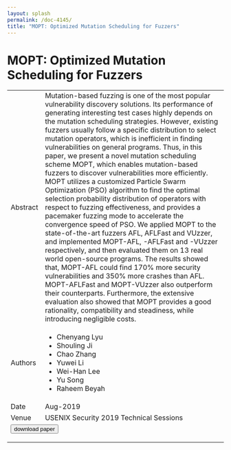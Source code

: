 ```yaml
---
layout: splash
permalink: /doc-4145/
title: "MOPT: Optimized Mutation Scheduling for Fuzzers"
---
```


# MOPT: Optimized Mutation Scheduling for Fuzzers

<table>
    <tbody>
    <tr>
        <td>Abstract</td>
        <td>Mutation-based fuzzing is one of the most popular vulnerability discovery solutions. Its performance of generating interesting test cases highly depends on the mutation scheduling strategies. However, existing fuzzers usually follow a specific distribution to select mutation operators, which is inefficient in finding vulnerabilities on general programs. Thus, in this paper, we present a novel mutation scheduling scheme MOPT, which enables mutation-based fuzzers to discover vulnerabilities more efficiently. MOPT utilizes a customized Particle Swarm Optimization (PSO) algorithm to find the optimal selection probability distribution of operators with respect to fuzzing effectiveness, and provides a pacemaker fuzzing mode to accelerate the convergence speed of PSO. We applied MOPT to the state-of-the-art fuzzers AFL, AFLFast and VUzzer, and implemented MOPT-AFL, -AFLFast and -VUzzer respectively, and then evaluated them on 13 real world open-source programs. The results showed that, MOPT-AFL could find 170% more security vulnerabilities and 350% more crashes than AFL. MOPT-AFLFast and MOPT-VUzzer also outperform their counterparts. Furthermore, the extensive evaluation also showed that MOPT provides a good rationality, compatibility and steadiness, while introducing negligible costs.</td>
    </tr>
    <tr>
        <td>Authors</td>
        <td>
            <ul>
                <li>Chenyang Lyu</li>
                <li>Shouling Ji</li>
                <li>Chao Zhang</li>
                <li>Yuwei Li</li>
                <li>Wei-Han Lee</li>
                <li>Yu Song</li>
                <li>Raheem Beyah</li>
            </ul>
        </td>
    </tr>
    <tr>
        <td>Date</td>
        <td>Aug-2019</td>
    </tr>
    <tr>
        <td>Venue</td>
        <td>USENIX Security 2019 Technical Sessions</td>
    </tr>
        <tr>
            <td colspan="2">
                <form method="get" action="https://ibm.box.com/v/doc-4145-paper">
                    <button type="submit">download paper</button>
                </form>
            </td>
        </tr>
    </tbody>
</table>
